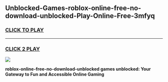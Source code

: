 
## Unblocked-Games-roblox-online-free-no-download-unblocked-Play-Online-Free-3mfyq
<h3>
<a href="https://premium76.site?title=roblox-online-free-no-download-unblocked&ref=26A">CLICK TO PLAY</a></h3>
<hr>

<h3>
<a href="https://premium76.site?title=roblox-online-free-no-download-unblocked&ref=26A">CLICK 2 PLAY</a>
  
</h3>

<a href="https://premium76.site?title=roblox-online-free-no-download-unblocked&ref=26A"><img src="https://clearcache.store/games.png"></a>


**roblox-online-free-no-download-unblocked games unblocked: Your Gateway to Fun and Accessible Online Gaming**
